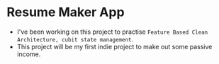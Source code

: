 # Resume Maker App

* I've been working on this project to practise `Feature Based Clean Architecture, cubit state management`.
* This project will be my first indie project to make out some passive income.
